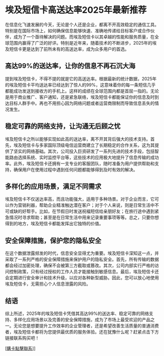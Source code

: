 # 埃及短信卡高送达率2025年最新推荐

在信息化飞速发展的今天，无论是个人还是企业，都离不开高效稳定的通信工具。特别是在国际市场上，如何确保信息能够快速、准确地传递给目标客户或合作伙伴，成为了一个亟待解决的问题。而埃及短信卡以其卓越的性能和服务质量，在全球范围内赢得了广泛的好评。特别是近年来，随着技术的不断进步，2025年的埃及短信卡更是达到了前所未有的高送达率，成为众多用户的首选。

## 高达99%的送达率，让你的信息不再石沉大海

提到埃及短信卡，不得不提的就是它的高送达率。根据最新的统计数据，2025年的埃及短信卡平均送达率已经达到了惊人的99%，这意味着你的每一条短信几乎都能成功发送到接收方的手机上。这样的成绩在全球范围内都是首屈一指的。无论是用于商业推广、客户通知，还是紧急联络，埃及短信卡都能保证你的信息及时到达目标人群手中。再也不用担心因为网络问题或者运营商限制而导致信息丢失的情况发生。

## 稳定可靠的网络支持，让沟通无后顾之忧

埃及短信卡之所以能够实现如此高的送达率，离不开其背后强大的技术支持。首先，埃及短信卡与多家国际顶级电信运营商建立了长期稳定的合作关系，这为其提供了坚实的网络基础。其次，公司投入巨资研发了一系列先进的技术手段，包括智能路由选择系统、实时监控平台等，这些技术的应用极大地提升了信息传输的成功率。此外，埃及短信卡还拥有一支专业的客服团队，随时准备为用户提供帮助和支持，确保用户在使用过程中遇到任何问题都能够得到及时有效的解决。

## 多样化的应用场景，满足不同需求

埃及短信卡不仅送达率高，而且功能强大，适用于多种场景。对于企业而言，它可以作为营销利器，帮助企业精准触达潜在客户；对于个人来说，则是日常生活中不可或缺的好帮手。比如，在节假日时发送祝福短信给亲朋好友；在旅行途中遇到紧急情况时寻求帮助；甚至是在日常生活中用来记录重要事项等等。总之，只要你想得到的地方，埃及短信卡都能发挥出它独特的价值。

## 安全保障措施，保护您的隐私安全

在这个数据泄露频发的时代，信息安全显得尤为重要。埃及短信卡深知这一点，并采取了一系列严格的安全保障措施来保护用户的隐私安全。首先，所有传输的数据都会经过加密处理，确保不会被第三方截取或篡改。其次，公司内部实行严格的访问控制政策，只有经过授权的工作人员才能接触到敏感信息。最后，埃及短信卡还会定期进行安全审计和技术升级，以应对各种新型威胁。因此，您可以放心地使用埃及短信卡，无需担心个人信息泄露的风险。

## 结语

综上所述，2025年的埃及短信卡凭借其高达99%的送达率、稳定可靠的网络支持、多样化应用场景以及完善的安全保障措施，成为了市场上最受欢迎的产品之一。无论您是想要提升工作效率的企业管理者，还是希望改善生活质量的普通消费者，埃及短信卡都将为您提供最优质的服务体验。还在犹豫什么呢？赶紧点击下方链接联系购买吧！

[[購卡點擊聯系](https://t.me/s/SXDXQF)]]